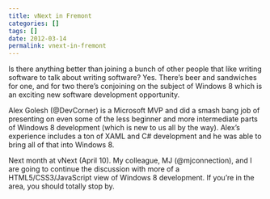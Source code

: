 ```yaml
---
title: vNext in Fremont
categories: []
tags: []
date: 2012-03-14
permalink: vnext-in-fremont
---
```


Is there anything better than joining a bunch of other people that like writing software to talk about writing software? Yes. There’s beer and sandwiches for one, and for two there’s conjoining on the subject of Windows 8 which is an exciting new software development opportunity.

Alex Golesh (@DevCorner) is a Microsoft MVP and did a smash bang job of presenting on even some of the less beginner and more intermediate parts of Windows 8 development (which is new to us all by the way). Alex’s experience includes a ton of XAML and C# development and he was able to bring all of that into Windows 8.

Next month at vNext (April 10). My colleague, MJ (@mjconnection), and I are going to continue the discussion with more of a HTML5/CSS3/JavaScript view of Windows 8 development. If you’re in the area, you should totally stop by.